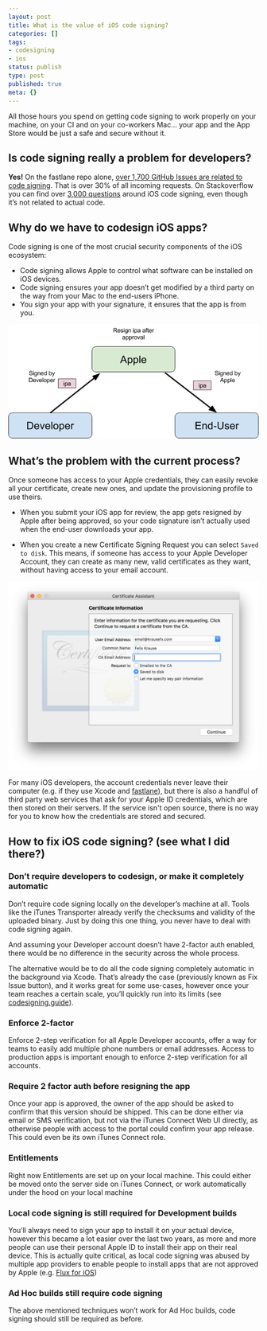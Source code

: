 ```yaml
---
layout: post
title: What is the value of iOS code signing?
categories: []
tags:
- codesigning
- ios
status: publish
type: post
published: true
meta: {}
---
```


All those hours you spend on getting code signing to work properly on your machine, on your CI and on your co-workers Mac… your app and the App Store would be just a safe and secure without it.

## Is code signing really a problem for developers?


**Yes!**
 On the fastlane repo alone, 
[over 1,700 GitHub Issues are related to code signing](https://github.com/fastlane/fastlane/search?utf8=%E2%9C%93&q=%22provisioning+profile%22+OR+%22code+signing%22+OR+%22codesign%22+OR+%22certificate%22+OR+%22codesigning%22&type=Issues). That is over 30% of all incoming requests. On Stackoverflow you can find over 
[3,000 questions](https://stackoverflow.com/search?q=ios+code+signing) around iOS code signing, even though it’s not related to actual code.

## Why do we have to codesign iOS apps?


Code signing is one of the most crucial security components of the iOS ecosystem:

* Code signing allows Apple to control what software can be installed on iOS devices. 
* Code signing ensures your app doesn’t get modified by a third party on the way from your Mac to the end-users iPhone.
* You sign your app with your signature, it ensures that the app is from you.
  
      
![](/squarespace_images/static_545299aae4b0e9514fe30c95_54529a29e4b025a90f45cc50_58f03fa7d482e960c0f03cd9_1492139949018__img.png)
  


## What’s the problem with the current process?


Once someone has access to your Apple credentials, they can easily revoke all your certificate, create new ones, and update the provisioning profile to use theirs. 

* When you submit your iOS app for review, the app gets resigned by Apple after being approved, so your code signature isn’t actually used when the end-user downloads your app.


* When you create a new Certificate Signing Request you can select `Saved to disk`. This means, if someone has access to your Apple Developer Account, they can create as many new, valid certificates as they want, without having access to your email account.
  
      
![](/squarespace_images/static_545299aae4b0e9514fe30c95_54529a29e4b025a90f45cc50_58f03f4186e6c0436eebf811_1492139855970_Screenshot+2017-04-10+06.30.15.png.15.png)
  


For many iOS developers, the account credentials never leave their computer (e.g. if they use Xcode and 
[fastlane](https://fastlane.tools)), but there is also a handful of third party web services that ask for your Apple ID credentials, which are then stored on their servers. If the service isn't open source, there is no way for you to know how the credentials are stored and secured.

## How to fix iOS code signing? (see what I did there?)


### Don’t require developers to codesign, or make it completely automatic


Don’t require code signing locally on the developer’s machine at all. Tools like the iTunes Transporter already verify the checksums and validity of the uploaded binary. Just by doing this one thing, you never have to deal with code signing again. 

And assuming your Developer account doesn’t have 2-factor auth enabled, there would be no difference in the security across the whole process.

The alternative would be to do all the code signing completely automatic in the background via Xcode. That’s already the case (previously known as Fix Issue button), and it works great for some use-cases, however once your team reaches a certain scale, you’ll quickly run into its limits (see 
[codesigning.guide](https://codesigning.guide)).

### Enforce 2-factor


Enforce 2-step verification for all Apple Developer accounts, offer a way for teams to easily add multiple phone numbers or email addresses. Access to production apps is important enough to enforce 2-step verification for all accounts.

### Require 2 factor auth before resigning the app


Once your app is approved, the owner of the app should be asked to confirm that this version should be shipped. This can be done either via email or SMS verification, but not via the iTunes Connect Web UI directly, as otherwise people with access to the portal could confirm your app release. This could even be its own iTunes Connect role.

### Entitlements


Right now Entitlements are set up on your local machine. This could either be moved onto the server side on iTunes Connect, or work automatically under the hood on your local machine

### Local code signing is still required for Development builds


You’ll always need to sign your app to install it on your actual device, however this became a lot easier over the last two years, as more and more people can use their personal Apple ID to install their app on their real device. This is actually quite critical, as local code signing was abused by multiple app providers to enable people to install apps that are not approved by Apple (e.g. 
[Flux for iOS](https://justgetflux.com/sideload/))

### Ad Hoc builds still require code signing


The above mentioned techniques won’t work for Ad Hoc builds, code signing should still be required as before.
